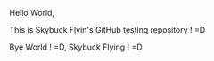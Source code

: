 Hello World,

This is Skybuck Flyin's GitHub testing repository ! =D

Bye World ! =D,
  Skybuck Flying ! =D
  